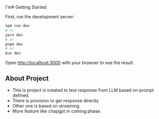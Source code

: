 I'm# Getting Started

First, run the development server:

```bash
npm run dev
# or
yarn dev
# or
pnpm dev
# or
bun dev
```

Open [http://localhost:3000](http://localhost:3000) with your browser to see the result.


## About Project
- This is project is created to test response from LLM based on prompt defined. 
- There is provision to get response directly 
- Other one is based on streaming
- More feature like chapgpt in coming phase.


